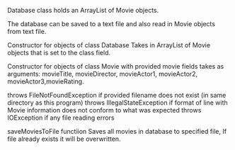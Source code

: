 Database class holds an ArrayList of Movie objects.

The database can be saved to a text file and also read in Movie objects from text file.

Constructor for objects of class Database Takes in ArrayList of Movie objects that is set to the class field.


Constructor for objects of class Movie with provided movie fields takes as arguments:
 movieTitle, movieDirector, movieActor1, movieActor2, movieActor3,movieRating.

throws FileNotFoundException if provided filename does not exist (in same directory as this program)
throws IllegalStateException if format of line with Movie information does not conform to what was expected
throws IOException if any file reading errors


saveMoviesToFile functiion Saves all movies in database to specified file, If file already exists it will be overwritten.


